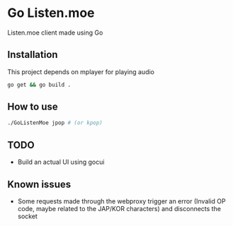 # Go Listen.moe
Listen.moe client made using Go

## Installation
This project depends on mplayer for playing audio

```bash
go get && go build .
```

## How to use
```bash
./GoListenMoe jpop # (or kpop)
```

## TODO
* Build an actual UI using gocui

## Known issues
* Some requests made through the webproxy trigger an error (Invalid OP code, maybe related to the JAP/KOR characters) and disconnects the socket
